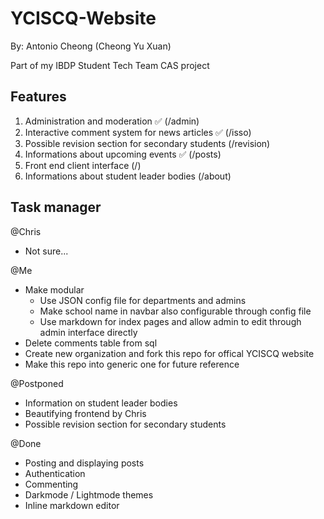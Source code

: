 # YCISCQ-Website
By: Antonio Cheong (Cheong Yu Xuan) 

Part of my IBDP Student Tech Team CAS project

## Features
1. Administration and moderation ✅ (/admin)
2. Interactive comment system for news articles ✅ (/isso)
3. Possible revision section for secondary students (/revision)
4. Informations about upcoming events ✅ (/posts)
5. Front end client interface (/)
6. Informations about student leader bodies (/about)

## Task manager
@Chris
- Not sure...

@Me
- Make modular
  - Use JSON config file for departments and admins
  - Make school name in navbar also configurable through config file
  - Use markdown for index pages and allow admin to edit through admin interface directly
- Delete comments table from sql
- Create new organization and fork this repo for offical YCISCQ website
- Make this repo into generic one for future reference

@Postponed
- Information on student leader bodies
- Beautifying frontend by Chris
- Possible revision section for secondary students

@Done
- Posting and displaying posts
- Authentication
- Commenting
- Darkmode / Lightmode themes
- Inline markdown editor

